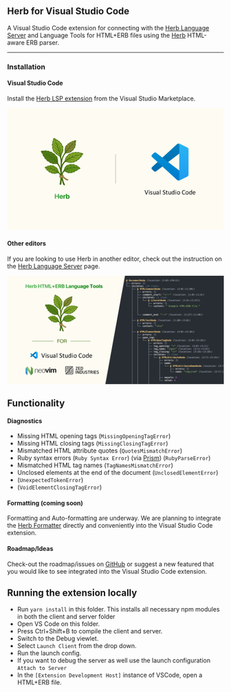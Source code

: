 ## Herb for Visual Studio Code

A Visual Studio Code extension for connecting with the [Herb Language Server](https://github.com/marcoroth/herb/tree/main/javascript/packages/language-server#readme) and Language Tools for HTML+ERB files using the [Herb](https://herb-tools.dev) HTML-aware ERB parser.

---

### Installation

#### Visual Studio Code

Install the [Herb LSP extension](https://marketplace.visualstudio.com/items?itemName=marcoroth.herb-lsp) from the Visual Studio Marketplace.

[![](https://github.com/marcoroth/herb/raw/main/javascript/packages/vscode/assets/herb-vscode.png)](https://marketplace.visualstudio.com/items?itemName=marcoroth.herb-lsp)

#### Other editors

If you are looking to use Herb in another editor, check out the instruction on the [Herb Language Server](https://github.com/marcoroth/herb/tree/main/javascript/packages/language-server#readme) page.

[![](https://github.com/marcoroth/herb/raw/main/javascript/packages/vscode/assets/herb-lsp.png)](https://github.com/marcoroth/herb/tree/main/javascript/packages/language-server#readme)

## Functionality

#### Diagnostics

* Missing HTML opening tags (`MissingOpeningTagError`)
* Missing HTML closing tags (`MissingClosingTagError`)
* Mismatched HTML attribute quotes (`QuotesMismatchError`)
* Ruby syntax errors (`Ruby Syntax Error`) (via [Prism](https://github.com/ruby/prism)) (`RubyParseError`)
* Mismatched HTML tag names (`TagNamesMismatchError`)
* Unclosed elements at the end of the document (`UnclosedElementError`)
* (`UnexpectedTokenError`)
* (`VoidElementClosingTagError`)

#### Formatting (coming soon)

Formatting and Auto-formatting are underway. We are planning to integrate the [Herb Formatter](https://x.com/marcoroth_/status/1936935430173471079) directly and conveniently into the Visual Studio Code extension.

#### Roadmap/Ideas

Check-out the roadmap/issues on [GitHub](https://github.com/marcoroth/herb) or suggest a new featured that you would like to see integrated into the Visual Studio Code extension.

## Running the extension locally

- Run `yarn install` in this folder. This installs all necessary npm modules in both the client and server folder
- Open VS Code on this folder.
- Press Ctrl+Shift+B to compile the client and server.
- Switch to the Debug viewlet.
- Select `Launch Client` from the drop down.
- Run the launch config.
- If you want to debug the server as well use the launch configuration `Attach to Server`
- In the `[Extension Development Host]` instance of VSCode, open a HTML+ERB file.

